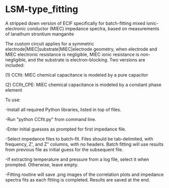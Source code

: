 # LSM-type_fitting
A stripped down version of ECIF specifically for batch-fitting mixed ionic-electronic conductor (MIEC) impedance spectra, based on measurements of lanathum strontium manganite

The custom circuit applies for a symmetric electrode|MIEC|substrate|MIEC|electrode geometry, when electrode and MIEC electronic resistance is negligible, MIEC ionic resistance is non-negligible, and the substrate is electron-blocking. Two versions are included:

(1) CCfit: MIEC chemical capacitance is modeled by a pure capacitor

(2) CCfit_CPE: MIEC chemical capacitance is modeled by a constant phase element


To use:

-Install all required Python libraries, listed in top of files.

-Run "python CCfit.py" from command line.

-Enter initial guesses as prompted for first impedance file.

-Select impedance files to batch-fit. Files should be tab-delimited, with frequency, Z', and Z" columns, with no headers. Batch fitting will use results from previous file as initial guess for the subsequent file.

-If extracting temperature and pressure from a log file, select it when prompted. Otherwise, leave empty.

-Fitting routine will save .png images of the correlation plots and impedance spectra fits as each fitting is completed. Results are saved at the end.
